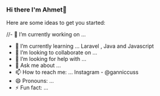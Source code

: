 ### Hi there I'm Ahmet👋

Here are some ideas to get you started:

//- 🔭 I’m currently working on ...
- 🌱 I’m currently learning ... Laravel , Java and Javascript
- 👯 I’m looking to collaborate on ...
- 🤔 I’m looking for help with ...
- 💬 Ask me about ...
- 📫 How to reach me: ... Instagram - @ganniccuss
- 😄 Pronouns: ...
- ⚡ Fun fact: ...


